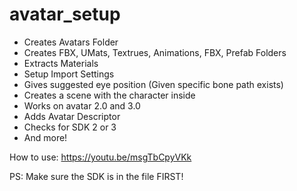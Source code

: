 # avatar_setup
- Creates Avatars Folder
- Creates FBX, UMats, Textrues, Animations, FBX, Prefab Folders
- Extracts Materials
- Setup Import Settings
- Gives suggested eye position (Given specific bone path exists)
- Creates a scene with the character inside
- Works on avatar 2.0 and 3.0
- Adds Avatar Descriptor
- Checks for SDK 2 or 3
- And more!

How to use: https://youtu.be/msgTbCpyVKk

PS: Make sure the SDK is in the file FIRST!
